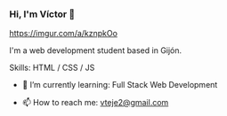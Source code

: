 ### Hi, I'm Víctor 👋

https://imgur.com/a/kznpkOo

I'm a web development student based in Gijón.

Skills: HTML / CSS / JS


- 🌱 I’m currently learning: Full Stack Web Development

- 📫 How to reach me: vteje2@gmail.com



